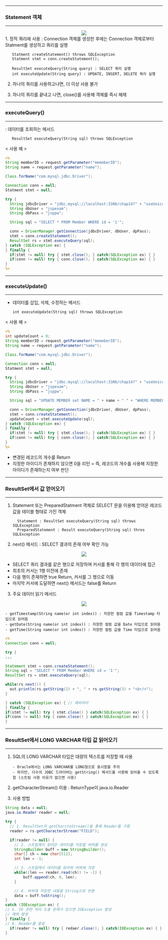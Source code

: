 -----
### Statement 객체
-----
<div align = "center">
<img src = "https://github.com/sooyounghan/Web/assets/34672301/72e792a5-3032-4724-b064-c711a4c491b0">
</div>
1. 정적 쿼리에 사용 : Connection 객체를 생성한 후에는 Connection 객체로부터 Statment를 생성하고 쿼리를 실행
  
       Statment createStatement() throws SQLException
       Statment stmt = conn.createStatement();

       ResultSet executeQuery(String query) : SELECT 쿼리 실행
       int executeUpdate(String query) : UPDATE, INSERT, DELETE 쿼리 실행

2. 하나의 쿼리를 사용하고나면, 더 이상 사용 불가
   
3. 하나의 쿼리를 끝내고 나면, close()를 사용해 객체를 즉시 해제


-----
### executeQuery()
-----
: 데이터를 조회하는 메서드

       ResultSet executeQuery(String sql) throws SQLException

< 사용 예 >
```jsp
<%
String memberID = request.getParameter("memeberID");
String name = request.getParameter("name");

Class.forName("com.mysql.jdbc.Driver");

Connection conn = null;
Statment stmt = null;

try {
  String jdbcDriver = "jdbc.mysql://localhost:3306/chap14?" + "useUnicode=true&characterEncoding=UTF8";
  String dbUser = "jspexam";
  String dbPass = "jsppw";

  String sql = "SELECT * FROM Member WHERE id = '1'";

  conn = DriverManager.getConnection(jdbcDriver, dbUser, dpPass);
  stmt = conn.createStatement();
  ResultSet rs = stmt.executeQuery(sql);
} catch (SQLException ex) {
} finally {
  if(stmt != null) try { stmt.close(); } catch(SQLException ex) { }
  if(conn != null) try { conn.close(); } catch(SQLException ex) { }
}
%>
```

-----
### executeUpdate()
-----
- 데이터를 삽입, 삭제, 수정하는 메서드

      int executeUpdate(String sql) throws SQLException
    
< 사용 예 >
```jsp
<%
int updateCount = 0;
String memberID = request.getParameter("memeberID");
String name = request.getParameter("name");

Class.forName("com.mysql.jdbc.Driver");

Connection conn = null;
Statment stmt = null;

try {
  String jdbcDriver = "jdbc.mysql://localhost:3306/chap14?" + "useUnicode=true&characterEncoding=UTF8";
  String dbUser = "jspexam";
  String dbPass = "jsppw";

  String sql = "UPDATE MEMBER set NAME = " + name + " " + "WHERE MEMBERID = " + memberID + "";

  conn = DriverManager.getConnection(jdbcDriver, dbUser, dpPass);
  stmt = conn.createStatement();
  updateCount = stmt.executeUpdate(sql);
} catch (SQLException ex) {
} finally {
  if(stmt != null) try { stmt.close(); } catch(SQLException ex) { }
  if(conn != null) try { conn.close(); } catch(SQLException ex) { }
}
%>
```

- 변경된 레코드의 개수를 Return
- 지정한 아이디가 존재하지 않으면 0을 리턴 = 즉, 레코드의 개수를 사용해 지정한 아이디가 존재하는지 여부 판단

-----
### ResultSet에서 값 얻어오기
-----
1. Statement 또는 PreparedStatment 객체로 SELECT 문을 이용해 얻어온 레코드 값을 테이블 형태로 가진 객체

         Statement : ResultSet executeQuery(String sql) throws SQLException
         PreparedStatement : Result executeQuery(String sql) thros SQLException
   
2. next() 메서드 : SELECT 결과의 존재 여부 확인 가능
<div align = "center">
<img src = "https://github.com/sooyounghan/Web/assets/34672301/4ab90eb0-2505-4371-bcd8-436706747e97">
</div>   

 - SELECT 쿼리 결과를 같은 행으로 저장하며 커서를 통해 각 행의 데이터에 접근
 - 최초의 커서는 1행 이전에 존재
 - 다음 행이 존재하면 true Return, 커서를 그 행으로 이동
 - 마지막 커서에 도달하면 next() 메서드는 false를 Return

3. 주요 데이터 읽기 메서드
<div align = "center">
<img src = "https://github.com/sooyounghan/Web/assets/34672301/d8b9eb64-808c-4eff-94e7-53615368bbb5">
</div>

    - getTimestamp(String name(or int index)) : 저장한 컬럼 값을 Timestamp 타입으로 읽어옴
    - getDate(String name(or int index)) : 저장한 컬럼 값을 Date 타입으로 읽어옴
    - getTime(String name(or int index)) : 저장한 컬럼 값을 Time 타입으로 읽어옴

```jsp
<%
Connection conn = null;

try {
...

Statement stmt = conn.createStatement():
String sql = "SELECT * FROM Member WHERE id = '1'";
ResultSet rs = stmt.executeQuery(sql);

while(rs.next()) {
  out.println(rs.getString(2) + ", " + rs.getString(3) + "<br/>");
}

} catch (SQLException ex) { // 예외처리
} finally {
if(stmt != null) try { stmt.close() } catch(SQLException ex) { }
if(conn != null) try { conn.close() } catch(SQLException ex) { }
}
```
-----
### ResultSet에서 LONG VARCHAR 타입 값 읽어오기
-----
1. SQL의 LONG VARCHAR 타입은 대량의 텍스트를 저장할 때 사용

       - Oracle에서는 LONG VARCHAR를 LONG형으로 표시함을 주의
       - 하지만, 다수의 JDBC 드라이버는 getString() 메서드를 사용해 읽어올 수 있도록 함 (스트림 사용 이유가 없으면 사용)

2. getCharacterStream() 이용 : ReturnType이 java.io.Reader
3. 사용 방법
```java
String data = null;
java.io.Reader reader = null;

try {
  // 1. ResultSet의 getCharcteStream()을 통해 Reader를 구함
  reader = rs.getCharacterStream("FIELD");

  if(reader != null) {
    // 2. 스트림에서 읽어온 데이터를 저장할 버퍼를 생성
    StringBuilder buff = new StringBuilder();
    char[] ch = new char[512];
    int len = -1;

    // 3. 스트림에서 데이터를 읽어와 버퍼에 저장
    while((len == reader.read(ch)) != -1) {
        buff.append(ch, 0, len);
    }

    // 4. 버퍼에 저장한 내용을 String으로 반환
    data = buff.toString();
}
catch (IOException ex) {
// 5. IO 관련 처리 도중 문제가 있으면 IOException 발생
// 예외 발생
} finally {
// 6. Reader를 종료
  if(reader != null) try { redaer.close(); } catch(IOException ex) { }
}
```
